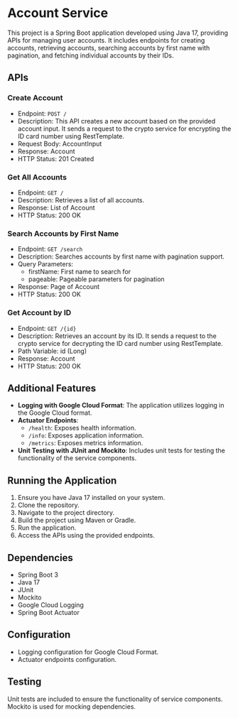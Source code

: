 # Account Service

This project is a Spring Boot application developed using Java 17, providing APIs for managing user accounts. It includes endpoints for creating accounts, retrieving accounts, searching accounts by first name with pagination, and fetching individual accounts by their IDs.

## APIs

### Create Account
- Endpoint: `POST /`
- Description: This API creates a new account based on the provided account input. It sends a request to the crypto service for encrypting the ID card number using RestTemplate.
- Request Body: AccountInput
- Response: Account
- HTTP Status: 201 Created

### Get All Accounts
- Endpoint: `GET /`
- Description: Retrieves a list of all accounts.
- Response: List of Account
- HTTP Status: 200 OK

### Search Accounts by First Name
- Endpoint: `GET /search`
- Description: Searches accounts by first name with pagination support.
- Query Parameters:
    - firstName: First name to search for
    - pageable: Pageable parameters for pagination
- Response: Page of Account
- HTTP Status: 200 OK

### Get Account by ID
- Endpoint: `GET /{id}`
- Description: Retrieves an account by its ID. It sends a request to the crypto service for decrypting the ID card number using RestTemplate.
- Path Variable: id (Long)
- Response: Account
- HTTP Status: 200 OK

## Additional Features

- **Logging with Google Cloud Format**: The application utilizes logging in the Google Cloud format.
- **Actuator Endpoints**:
    - `/health`: Exposes health information.
    - `/info`: Exposes application information.
    - `/metrics`: Exposes metrics information.
- **Unit Testing with JUnit and Mockito**: Includes unit tests for testing the functionality of the service components.

## Running the Application

1. Ensure you have Java 17 installed on your system.
2. Clone the repository.
3. Navigate to the project directory.
4. Build the project using Maven or Gradle.
5. Run the application.
6. Access the APIs using the provided endpoints.

## Dependencies

- Spring Boot 3
- Java 17
- JUnit
- Mockito
- Google Cloud Logging
- Spring Boot Actuator

## Configuration

- Logging configuration for Google Cloud Format.
- Actuator endpoints configuration.

## Testing

Unit tests are included to ensure the functionality of service components. Mockito is used for mocking dependencies.
